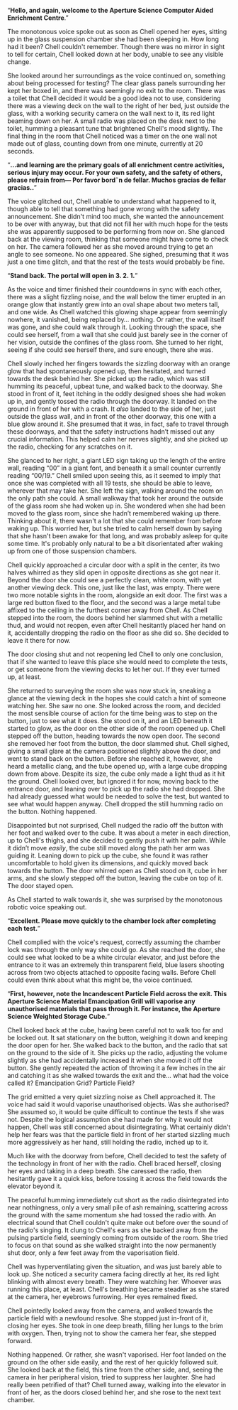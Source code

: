 


“**Hello, and again, welcome to the Aperture Science Computer Aided Enrichment Centre**.” 

The monotonous voice spoke out as soon as Chell opened her eyes, sitting up in the glass suspension chamber she had been sleeping in. How long had it been? Chell couldn't remember. Though there was no mirror in sight to tell for certain, Chell looked down at her body, unable to see any visible change. 

She looked around her surroundings as the voice continued on, something about being processed for testing? The clear glass panels surrounding her kept her boxed in, and there was seemingly no exit to the room. There was a toilet that Chell decided it would be a good idea not to use, considering there was a viewing deck on the wall to the right of her bed, just outside the glass, with a working security camera on the wall next to it, its red light beaming down on her. A small radio was placed on the desk next to the toilet, humming a pleasant tune that brightened Chell's mood slightly. The final thing in the room that Chell noticed was a timer on the one wall not made out of glass, counting down from one minute, currently at 20 seconds. 

“**...and learning are the primary goals of all enrichment centre activities, serious injury may occur. For your own safety, and the safety of others, please refrain from— Por favor bord˜n de fellar. Muchos gracias de fellar gracias..**”

The voice glitched out, Chell unable to understand what happened to it, though able to tell that something had gone wrong with the safety announcement. She didn't mind too much, she wanted the announcement to be over with anyway, but that did not fill her with much hope for the tests she was apparently supposed to be performing from now on. She glanced back at the viewing room, thinking that someone might have come to check on her. The camera followed her as she moved around trying to get an angle to see someone. No one appeared. She sighed, presuming that it was just a one time glitch, and that the rest of the tests would probably be fine.

“**Stand back. The portal will open in 3\. 2\. 1\.**”

As the voice and timer finished their countdowns in sync with each other, there was a slight fizzling noise, and the wall below the timer erupted in an orange glow that instantly grew into an oval shape about two meters tall, and one wide. As Chell watched this glowing shape appear from seemingly nowhere, it vanished, being replaced by… nothing. Or rather, the wall itself was gone, and she could walk through it. Looking through the space, she could see herself, from a wall that she could just barely see in the corner of her vision, outside the confines of the glass room. She turned to her right, seeing if she could see herself there, and sure enough, there she was. 

Chell slowly inched her fingers towards the sizzling doorway with an orange glow that had spontaneously opened up, then hesitated, and turned towards the desk behind her. She picked up the radio, which was still humming its peaceful, upbeat tune, and walked back to the doorway. She stood in front of it, feet itching in the oddly designed shoes she had woken up in, and gently tossed the radio through the doorway. It landed on the ground in front of her with a crash. It *also* landed to the side of her, just outside the glass wall, and in front of the other doorway, this one with a blue glow around it. She presumed that it was, in fact, safe to travel through these doorways, and that the safety instructions hadn’t missed out any crucial information. This helped calm her nerves slightly, and she picked up the radio, checking for any scratches on it. 

She glanced to her right, a giant LED sign taking up the length of the entire wall, reading “00” in a giant font, and beneath it a small counter currently reading “00/19.” Chell smiled upon seeing this, as it seemed to imply that once she was completed with all 19 tests, she should be able to leave, wherever that may take her. She left the sign, walking around the room on the only path she could. A small walkway that took her around the outside of the glass room she had woken up in. She wondered when she had been moved to the glass room, since she hadn’t remembered waking up there. Thinking about it, there wasn't a lot that she could remember from before waking up. This worried her, but she tried to calm herself down by saying that she hasn't been awake for that long, and was probably asleep for quite some time. It's probably only natural to be a bit disorientated after waking up from one of those suspension chambers.

Chell quickly approached a circular door with a split in the center, its two halves whirred as they slid open in opposite directions as she got near it. Beyond the door she could see a perfectly clean, white room, with yet another viewing deck. This one, just like the last, was empty. There were two more notable sights in the room, alongside an exit door. The first was a large red button fixed to the floor, and the second was a large metal tube affixed to the ceiling in the furthest corner away from Chell. As Chell stepped into the room, the doors behind her slammed shut with a metallic thud, and would not reopen, even after Chell hesitantly placed her hand on it, accidentally dropping the radio on the floor as she did so. She decided to leave it there for now. 

The door closing shut and not reopening led Chell to only one conclusion, that if she wanted to leave this place she would need to complete the tests, or get someone from the viewing decks to let her out. If they ever turned up, at least.

She returned to surveying the room she was now stuck in, sneaking a glance at the viewing deck in the hopes she could catch a hint of someone watching her. She saw no one. She looked across the room, and decided the most sensible course of action for the time being was to step on the button, just to see what it does. She stood on it, and an LED beneath it started to glow, as the door on the other side of the room opened up. Chell stepped off the button, heading towards the now open door. The second she removed her foot from the button, the door slammed shut. Chell sighed, giving a small glare at the camera positioned slightly above the door, and went to stand back on the button. Before she reached it, however, she heard a metallic clang, and the tube opened up, with a large cube dropping down from above. Despite its size, the cube only made a light thud as it hit the ground. Chell looked over, but ignored it for now, moving back to the entrance door, and leaning over to pick up the radio she had dropped. She had already guessed what would be needed to solve the test, but wanted to see what would happen anyway. Chell dropped the still humming radio on the button. Nothing happened.

Disappointed but not surprised, Chell nudged the radio off the button with her foot and walked over to the cube. It was about a meter in each direction, up to Chell's thighs, and she decided to gently push it with her palm. While it didn’t move *easily*, the cube still moved along the path her arm was guiding it. Leaning down to pick up the cube, she found it was rather uncomfortable to hold given its dimensions, and quickly moved back towards the button. The door whirred open as Chell stood on it, cube in her arms, and she slowly stepped off the button, leaving the cube on top of it. The door stayed open. 

As Chell started to walk towards it, she was surprised by the monotonous robotic voice speaking out.

“**Excellent. Please move quickly to the chamber lock after completing each test.**”

Chell complied with the voice's request, correctly assuming the chamber lock was through the only way she could go. As she reached the door, she could see what looked to be a white circular elevator, and just before the entrance to it was an extremely thin transparent field, blue lasers shooting across from two objects attached to opposite facing walls. Before Chell could even think about what this might be, the voice continued.

“**First, however, note the Incandescent Particle Field across the exit. This Aperture Science Material Emancipation Grill will vaporise any unauthorised materials that pass through it. For instance, the Aperture Science Weighted Storage Cube.**”

Chell looked back at the cube, having been careful not to walk too far and be locked out. It sat stationary on the button, weighing it down and keeping the door open for her. She walked back to the button, and the radio that sat on the ground to the side of it. She picks up the radio, adjusting the volume slightly as she had accidentally increased it when she moved it off the button. She gently repeated the action of throwing it a few inches in the air and catching it as she walked towards the exit and the… what had the voice called it? Emancipation Grid? Particle Field?

The grid emitted a very quiet sizzling noise as Chell approached it. The voice had said it would vaporise unauthorised objects. Was she authorised? She assumed so, it would be quite difficult to continue the tests if she was not. Despite the logical assumption she had made for why it would not happen, Chell was still concerned about disintegrating. What certainly didn't help her fears was that the particle field in front of her started sizzling much more aggressively as her hand, still holding the radio, inched up to it.

Much like with the doorway from before, Chell decided to test the safety of the technology in front of her with the radio. Chell braced herself, closing her eyes and taking in a deep breath. She caressed the radio, then hesitantly gave it a quick kiss, before tossing it across the field towards the elevator beyond it.

The peaceful humming immediately cut short as the radio disintegrated into near nothingness, only a very small pile of ash remaining, scattering across the ground with the same momentum she had tossed the radio with. An electrical sound that Chell couldn't quite make out before over the sound of the radio's singing. It clung to Chell's ears as she backed away from the pulsing particle field, seemingly coming from outside of the room. She tried to focus on that sound as she walked straight into the now permanently shut door, only a few feet away from the vaporisation field.

Chell was hyperventilating given the situation, and was just barely able to look up. She noticed a security camera facing directly at her, its red light blinking with almost every breath. They were watching her. Whoever was running this place, at least. Chell's breathing became steadier as she stared at the camera, her eyebrows furrowing. Her eyes remained fixed.

Chell pointedly looked away from the camera, and walked towards the particle field with a newfound resolve. She stopped just in-front of it, closing her eyes. She took in one deep breath, filling her lungs to the brim with oxygen. Then, trying not to show the camera her fear, she stepped forward.

Nothing happened. Or rather, she wasn't vaporised. Her foot landed on the ground on the other side easily, and the rest of her quickly followed suit. She looked back at the field, this time from the other side, and, seeing the camera in her peripheral vision, tried to suppress her laughter. She had really been petrified of that? Chell turned away, walking into the elevator in front of her, as the doors closed behind her, and she rose to the next text chamber.
